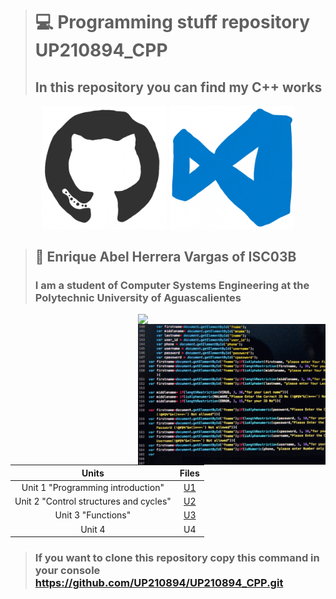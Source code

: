 > # ‍💻 Programming stuff repository UP210894_CPP
> ## In this repository you can find my C++ works
  <p align="center">
  <img src="imagens/giphy.gif" width="200"> 
  <img src="imagens/giphy (1).gif" width="200"> 

> ## 🦸  Enrique Abel Herrera Vargas of ISC03B
> ### I am a student of Computer Systems Engineering at the Polytechnic University of Aguascalientes

 <img src="imagenes/Gif.gif" width="300" p align="right">
 <img src="imagens/Gif.gif" width="300" p align="right">

| Units  | Files |
| :----: | :---: |
| Unit 1 "Programming introduction" |  [U1](https://github.com/UP210894/UP210894_CPP/tree/main/U1)  |
| Unit 2 "Control structures and cycles" |  [U2](https://github.com/UP210894/UP210894_CPP/tree/main/U2) |
| Unit 3 "Functions"|  [U3](https://github.com/UP210894/UP210894_CPP/tree/main/U3) |
| Unit 4 |  U4   |
> ### If you want to clone this repository copy this command in your console https://github.com/UP210894/UP210894_CPP.git
